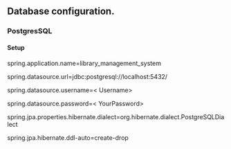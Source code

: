 ## Database configuration.

### PostgresSQL

#### Setup

spring.application.name=library_management_system

spring.datasource.url=jdbc:postgresql://localhost:5432/<DB name>

spring.datasource.username=< Username>

spring.datasource.password=< YourPassword>

spring.jpa.properties.hibernate.dialect=org.hibernate.dialect.PostgreSQLDialect

spring.jpa.hibernate.ddl-auto=create-drop